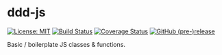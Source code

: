 # ddd-js

[![License: MIT](https://img.shields.io/badge/License-MIT-yellow.svg)](https://opensource.org/licenses/MIT)
[![Build Status](https://travis-ci.org/Rekhyt/ddd-js.svg?branch=master)](https://travis-ci.org/Rekhyt/ddd-js)
[![Coverage Status](https://coveralls.io/repos/github/Rekhyt/ddd-js/badge.svg)](https://coveralls.io/github/Rekhyt/ddd-js)
[![GitHub (pre-)release](https://img.shields.io/github/release/Rekhyt/ddd-js/all.svg)](https://github.com/Rekhyt/ddd-js/releases)

Basic / boilerplate JS classes &amp; functions.
